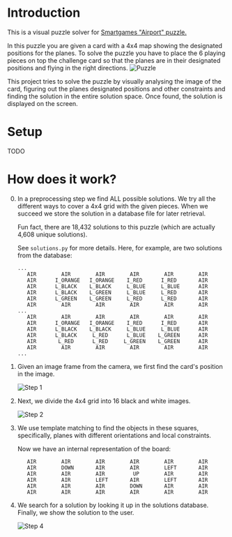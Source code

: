 # Introduction
This is a visual puzzle solver for [Smartgames "Airport" puzzle.](http://www.smartgames.eu/en/smartgames/airport)

In this puzzle you are given a card with a 4x4 map showing the designated positions for the planes.
To solve the puzzle you have to place the 6 playing pieces on top the challenge card so that the planes
are in their designated positions and flying in the right directions.
![Puzzle](http://cdn2.smartgames.eu/sites/default/files/styles/medium/public/gamerules/airportSTEP_2.jpg?itok=wjkJFUT2)

This project tries to solve the puzzle by visually analysing the image of the card,
figuring out the planes designated positions and other constraints and finding the solution in the entire solution space.
Once found, the solution is displayed on the screen.

# Setup
TODO

# How does it work?
0.  In a preprocessing step we find ALL possible solutions. We try all the different ways to cover a 4x4 grid with the given pieces.
    When we succeed we store the solution in a database file for later retrieval.

    Fun fact, there are 18,432 solutions to this puzzle (which are actually 4,608 unique solutions).

    See `solutions.py` for more details. Here, for example, are two solutions from the database:

    ```
    ...
       AIR        AIR        AIR        AIR        AIR        AIR
       AIR      I_ORANGE   I_ORANGE    I_RED      I_RED       AIR
       AIR      L_BLACK    L_BLACK     L_BLUE     L_BLUE      AIR
       AIR      L_BLACK    L_GREEN     L_BLUE     L_RED       AIR
       AIR      L_GREEN    L_GREEN     L_RED      L_RED       AIR
       AIR        AIR        AIR        AIR        AIR        AIR
    ...
       AIR        AIR        AIR        AIR        AIR        AIR
       AIR      I_ORANGE   I_ORANGE    I_RED      I_RED       AIR
       AIR      L_BLACK    L_BLACK     L_BLUE     L_BLUE      AIR
       AIR      L_BLACK     L_RED      L_BLUE    L_GREEN      AIR
       AIR       L_RED      L_RED     L_GREEN    L_GREEN      AIR
       AIR        AIR        AIR        AIR        AIR        AIR
    ...
    ```


1.  Given an image frame from the camera, we first find the card's position in the image.

    ![Step 1](https://i.imgur.com/4MYaATp.jpg)


2.  Next, we divide the 4x4 grid into 16 black and white images.

    ![Step 2](https://i.imgur.com/SofbtJl.png)


3.  We use template matching to find the objects in these squares, specifically, planes with different orientations and local constraints.

    Now we have an internal representation of the board:

    ```
       AIR        AIR        AIR        AIR        AIR        AIR
       AIR        DOWN       AIR        AIR        LEFT       AIR
       AIR        AIR        AIR         UP        AIR        AIR
       AIR        AIR        LEFT       AIR        LEFT       AIR
       AIR        AIR        AIR        DOWN       AIR        AIR
       AIR        AIR        AIR        AIR        AIR        AIR
    ```

4.  We search for a solution by looking it up in the solutions database. Finally, we show the solution to the user.

    ![Step 4](https://i.imgur.com/rH8AIjU.png)


